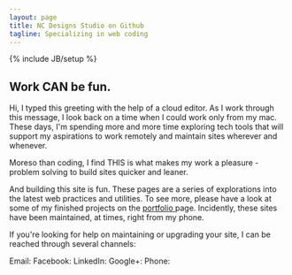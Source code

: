 ```yaml
---
layout: page
title: NC Designs Studio on Github
tagline: Specializing in web coding
---
```

{% include JB/setup %}

## Work CAN be fun.

Hi, I typed this greeting with the help of a cloud editor. As I work through this message, I look back on a time when I could work only from my mac. These days, I'm spending more and more time exploring tech tools that will support my aspirations to work remotely and maintain sites wherever and whenever.

Moreso than coding, I find THIS is what makes my work a pleasure - problem solving to build sites quicker and leaner.

And building this site is fun. These pages are a series of explorations into the latest web practices and utilities. To see more, please have a look at some of my finished projects on the [ portfolio ](/portfolio.html) page. Incidently, these sites have been maintained, at times, right from my phone.

If you're looking for help on maintaining or upgrading your site, I can be reached through several channels:

Email:
Facebook:
LinkedIn:
Google+:
Phone:
